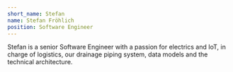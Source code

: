 ```yaml
---
short_name: Stefan
name: Stefan Fröhlich
position: Software Engineer
---
```


Stefan is a senior Software Engineer with a passion for electrics and IoT, in charge of logistics, our drainage piping system, data models and the technical architecture.
